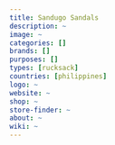 ```yaml
---
title: Sandugo Sandals
description: ~
image: ~
categories: []
brands: []
purposes: []
types: [rucksack]
countries: [philippines]
logo: ~
website: ~
shop: ~
store-finder: ~
about: ~
wiki: ~
---
```

